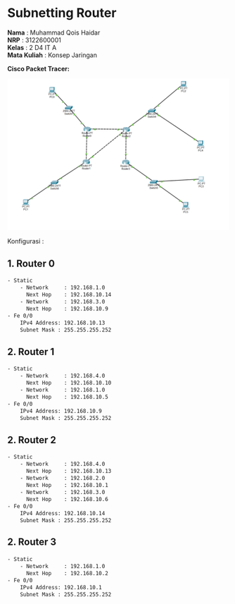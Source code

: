 # Subnetting Router
**Nama** : Muhammad Qois Haidar </br>
**NRP** : 3122600001 </br>
**Kelas** : 2 D4 IT A </br>
**Mata Kuliah** : Konsep Jaringan </br>

**Cisco Packet Tracer:**

<img src="./assets/1.png">

Konfigurasi :

## **1. Router 0**
    - Static
        - Network     : 192.168.1.0
          Next Hop    : 192.168.10.14
        - Network     : 192.168.3.0
          Next Hop    : 192.168.10.9
    - Fe 0/0
        IPv4 Address: 192.168.10.13
        Subnet Mask : 255.255.255.252

## **2. Router 1**
    - Static
        - Network     : 192.168.4.0
          Next Hop    : 192.168.10.10
        - Network     : 192.168.1.0
          Next Hop    : 192.168.10.5
    - Fe 0/0
        IPv4 Address: 192.168.10.9
        Subnet Mask : 255.255.255.252

## **2. Router 2**
    - Static
        - Network     : 192.168.4.0
          Next Hop    : 192.168.10.13
        - Network     : 192.168.2.0
          Next Hop    : 192.168.10.1
        - Network     : 192.168.3.0
          Next Hop    : 192.168.10.6
    - Fe 0/0
        IPv4 Address: 192.168.10.14
        Subnet Mask : 255.255.255.252

## **2. Router 3**
    - Static
        - Network     : 192.168.1.0
          Next Hop    : 192.168.10.2
    - Fe 0/0
        IPv4 Address: 192.168.10.1
        Subnet Mask : 255.255.255.252